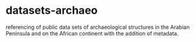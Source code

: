 # datasets-archaeo
referencing of public data sets of archaeological structures in the Arabian Peninsula and on the African continent with the addition of metadata.
